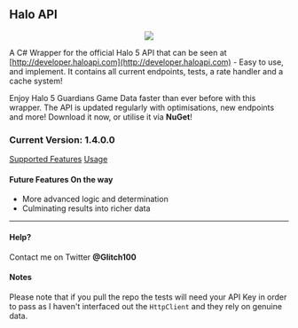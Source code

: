Halo API
---------------
<center><img src="http://i.imgur.com/EP1ilsq.png?1" /></center>

A C# Wrapper for the official Halo 5 API that can be seen at [http://developer.haloapi.com](http://developer.haloapi.com) - Easy to use, and implement. It contains all current endpoints, tests, a rate handler and a cache system!

Enjoy Halo 5 Guardians Game Data faster than ever before with this wrapper. The API is updated regularly with optimisations, new endpoints and more! Download it now, or utilise it via **NuGet**!

### Current Version: 1.4.0.0

[Supported Features](docs/SupportedFeatures.md)
[Usage](docs/Usage.md)

#### Future Features On the way
- More advanced logic and determination
- Culminating results into richer data

----------


#### Help?
Contact me on Twitter **@Glitch100**

#### Notes
Please note that if you pull the repo the tests will need your API Key in order to pass as I haven't interfaced out the `HttpClient` and they rely on genuine data.
